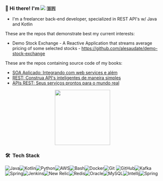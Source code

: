  ### 👋  Hi there! I'm  <a href="https://www.linkedin.com/in/alesaudate/"><img src="https://img.shields.io/badge/-Alexandre%20Saudate-0077B5?style=flat&logo=Linkedin&logoColor=white"/></a> :brazil:

- I'm a freelancer back-end developer, specialized in REST API's w/ Java and Kotlin

These are the repos that demonstrate best my current interests:

- Demo Stock Exchange - A Reactive Application that streams average pricing of some selected stocks - https://github.com/alesaudate/demo-stock-exchange

These are the repos containing source code of my books:

- [SOA Aplicado: Integrando com web services e além](https://github.com/alesaudate/soa)
- [REST: Construa API's inteligentes de maneira simples](https://github.com/alesaudate/rest)
- [APIs REST: Seus serviços prontos para o mundo real](https://github.com/alesaudate/rest-v2)

<p align="center">
<a href="https://github.com/alesaudate">
  <img height="180em" src="https://github-readme-stats-eight-theta.vercel.app/api?username=alesaudate&show_icons=true&theme=gruvbox&include_all_commits=true&count_private=true"/>
</a>
</p>

### 🛠 &nbsp;Tech Stack

<img alt="Java" src="https://img.shields.io/badge/java-%23ED8B00.svg?&style=for-the-badge&logo=java&logoColor=white"/><img alt="Kotlin" src="https://img.shields.io/badge/kotlin-%230095D5.svg?&style=for-the-badge&logo=kotlin&logoColor=white"/><img alt="Python" src="https://img.shields.io/badge/python%20-%2314354C.svg?&style=for-the-badge&logo=python&logoColor=white"/><img alt="AWS" src="https://img.shields.io/badge/AWS%20-%23FF9900.svg?&style=for-the-badge&logo=amazon-aws&logoColor=white"/><img alt="Bash" src="https://img.shields.io/badge/Bash-green.svg?&style=for-the-badge&logo=GNU%20Bash&logoColor=black" /><img alt="Docker" src="https://img.shields.io/badge/docker%20-%230db7ed.svg?&style=for-the-badge&logo=docker&logoColor=white"/><img alt="Git" src="https://img.shields.io/badge/git%20-%23F05033.svg?&style=for-the-badge&logo=git&logoColor=white"/>
<img alt="GitHub" src="https://img.shields.io/badge/github%20-%23121011.svg?&style=for-the-badge&logo=github&logoColor=white"/><img alt="Kafka" src="https://img.shields.io/badge/Kafka-white.svg?&style=for-the-badge&logo=Apache%20Kafka&logoColor=black"/>
<img alt="Spring" src="https://img.shields.io/badge/github%20-%23121011.svg?&style=for-the-badge&logo=github&logoColor=white"/><img alt="Jenkins" src="https://img.shields.io/badge/Jenkins-D24939.svg?&style=for-the-badge&logo=Jenkins&logoColor=white"/><img alt="New Relic" src="https://img.shields.io/badge/New%20Relic-008C99.svg?&style=for-the-badge&logo=New%20Relic&logoColor=white"/><img alt="Redis" src="https://img.shields.io/badge/Redis-white.svg?&style=for-the-badge&logo=Redis&logoColor=black"/><img alt="Oracle" src="https://img.shields.io/badge/Oracle-red.svg?&style=for-the-badge&logo=Oracle&logoColor=white" /><img alt="MySQL" src="https://img.shields.io/badge/MySQL-blue.svg?&style=for-the-badge&logo=MySQL&logoColor=white" /><img alt="Intellij" src="https://img.shields.io/badge/Intellij-black.svg?&style=for-the-badge&logo=IntelliJ%20IDEA&logoColor=white" /><img alt="Spring" src="https://img.shields.io/badge/Spring-green.svg?&style=for-the-badge&logo=Spring&logoColor=white" />










<!--
**alesaudate/alesaudate** is a ✨ _special_ ✨ repository because its `README.md` (this file) appears on your GitHub profile.

Here are some ideas to get you started:

- 🔭 I’m currently working on ...
- 🌱 I’m currently learning ...
- 👯 I’m looking to collaborate on ...
- 🤔 I’m looking for help with ...
- 💬 Ask me about ...
- 📫 How to reach me: ...
- 😄 Pronouns: ...
- ⚡ Fun fact: ...
-->
